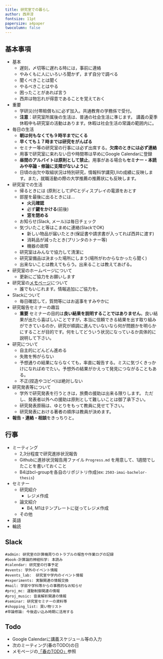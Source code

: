```yaml
---
title: 研究室での暮らし
author: 西井淳
fontsize: 11pt
papersize: a4paper
twocolumn: false
---
```


## 基本事項

- 基本
    -   遅刻，〆切等に遅れる時には，事前に連絡
    -   やみくもに人にいろいろ聞かず，まず自分で調べる
    -   聞くべきことは聞く
    -   やるべきことはやる
    -   困ったことがあれば言う
    -   西井は物忘れが得意であることを覚えておく
- 重要
    -   学研災(付帯賠償も)に必ず加入。共通教育の学務係で受付。
    -   **注意**：研究室所属後の生活は、普通の社会生活に準じます。
        講義の夏季休暇中も研究室の活動はあります。休暇は社会生活の常識の範囲内に。
- 毎日の生活
    -   **朝は何もなくても９時半までにくる**
    -   **早くても１７時までは研究をがんばる**
    -   セミナー等の研究室の行事には必ず出席する。**欠席のときには必ず連絡**
    -   用事で研究室に来れない日や時間帯は早めにGoogle Calendarに登録
    -   **昼間のアルバイトは原則として禁止**。用事がある場合も**セミナー・本読みや卒論・修論に支障がないように**
    -	日頃の出欠や取組状況は特別研究，情報科学講究I,IIの成績に反映します。また，就職活動の際の大学推薦の推薦状にも反映します。
- 研究室での生活
    -   帰るときには (原則として)PCとディスプレイの電源をおとす
    -   部屋を最後に出るときには...
        - **火元確認**
        - 必ず**鍵をかける**(前後)
        - **窓を閉める**
    -   お知らせ(Slack, メール)は毎日チェック
    -   気づいたこと等はこまめに連絡(SlackでOK)
    	- 新しい物品が届いたとき(保証書や請求書が入ってれば西井に渡す)
    	- 消耗品が減ったとき(プリンタのトナー等)
    	- 機器の故障
    - 研究室はみんなで協力して清潔に
    - 研究室備品は決まった場所にしまう(場所がわからなかったら聞く)
    - 出来ないことは教えてもらう。出来ることは教えてあげる。
-   研究室のホームページについて
    - 更新にご協力をお願いします
-   研究室の[メモページ](https://github.org/bcl-group/memo/)について
    - 誰でもいじれます。情報追加にご協力を。
-   Slackについて
    - 毎日確認して，質問等にはお返事をすみやかに
- 研究報告セミナーの趣旨
    - **重要** セミナーの目的は**良い結果を説明することではありません**。良い結果が出たら喜ばしいことですが，本当に信頼できる結果を出す取り組みができているのか，研究が順調に進んでいないなら何が問題かを明らかにすることが目的です。何をしてどういう状況になっているか具体的に説明して下さい。
- 研究について
    - 自主的にどんどん進める
    - 失敗を怖がらない
    - 予想通りの結果にならなくても，率直に報告する。ミスに気づくきっかけになればめでたい。予想外の結果がかえって発見につながることもある。
    -   不正(捏造やコピペ)は絶対しない
- 研究発表等について
    -   学外で研究発表を行うときは，旅費の援助は出来る限りします。
        ただし、発表者以外への援助は原則として難しいことは御了承下さい。
    -   研究発表原稿は、ゆとりをもって教員に見せて下さい。
    -   研究発表における著者の順序は教員が決めます。
-   **報告・連絡・相談**をきっちりと。

## 行事

- ミーティング
    - 2,3分程度で研究進捗状況報告
    - Githubに進捗状況報告用ファイル `Progress.md` を用意して、1週間でしたことを書いておくこと
    - B4はbcl-groupを各自のリポジトリ作成(ex: `2503-imai-bachelor-thesis`)
- セミナー
    - 研究紹介
        - レジメ作成
    - 論文紹介
        - B4, M1はテンプレートに従ってレジメ作成
    - その他
- 英語
- 輪読

## Slack

```
#admin: 研究室の計算機周りのトラブルの報告や作業ログの記録
#book-計算論的神経科学: 本読み
#calendar: 研究室の行事予定
#events: 学外のイベント情報
#events_lab:  研究室や学内のイベント情報
#experiments: 実験関連の情報交換
#mail: 学部や学科等からの事務的なお知らせ
#proj_mc: 運動制御関連の情報
#proj_music: 音楽解析関連の情報
#seminar: 研究室セミナーの資料等
#shopping_list: 買い物リスト
#卒論修論: 今後追い込み時期に活用する
```

## Todo

- Google Calendarに講義スケジュール等の入力
- 次のミーティング(春のTODO)の日
- メモページの[「春のTODO」](https://github.com/bcl-group/memo/wiki/spring-todo)参照